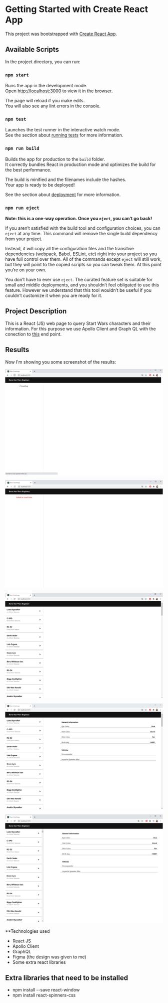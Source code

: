# Getting Started with Create React App

This project was bootstrapped with [Create React App](https://github.com/facebook/create-react-app).

## Available Scripts

In the project directory, you can run:

### `npm start`

Runs the app in the development mode.\
Open [http://localhost:3000](http://localhost:3000) to view it in the browser.

The page will reload if you make edits.\
You will also see any lint errors in the console.

### `npm test`

Launches the test runner in the interactive watch mode.\
See the section about [running tests](https://facebook.github.io/create-react-app/docs/running-tests) for more information.

### `npm run build`

Builds the app for production to the `build` folder.\
It correctly bundles React in production mode and optimizes the build for the best performance.

The build is minified and the filenames include the hashes.\
Your app is ready to be deployed!

See the section about [deployment](https://facebook.github.io/create-react-app/docs/deployment) for more information.

### `npm run eject`

**Note: this is a one-way operation. Once you `eject`, you can’t go back!**

If you aren’t satisfied with the build tool and configuration choices, you can `eject` at any time. This command will remove the single build dependency from your project.

Instead, it will copy all the configuration files and the transitive dependencies (webpack, Babel, ESLint, etc) right into your project so you have full control over them. All of the commands except `eject` will still work, but they will point to the copied scripts so you can tweak them. At this point you’re on your own.

You don’t have to ever use `eject`. The curated feature set is suitable for small and middle deployments, and you shouldn’t feel obligated to use this feature. However we understand that this tool wouldn’t be useful if you couldn’t customize it when you are ready for it.

## Project Description

This is a React (JS) web page to query Start Wars characters and their information.
For this purpose we use Apollo Client and Graph QL with the conection to [this](https://swapi-graphql.netlify.app/.netlify/functions/index) end point.

## Results

Now I'm showing you some screenshot of the results:

![alt text](https://github.com/CrhistianT7/Ravn-Challenge-V2--Crhistian-Turpo-/blob/main/figures/loadingData.png)

![alt text](https://github.com/CrhistianT7/Ravn-Challenge-V2--Crhistian-Turpo-/blob/main/figures/failed2Load.png)

![alt text](https://github.com/CrhistianT7/Ravn-Challenge-V2--Crhistian-Turpo-/blob/main/figures/usersLoaded.png)

![alt text](https://github.com/CrhistianT7/Ravn-Challenge-V2--Crhistian-Turpo-/blob/main/figures/extraInfo.png)

![alt text](https://github.com/CrhistianT7/Ravn-Challenge-V2--Crhistian-Turpo-/blob/main/figures/react-window.png)


**Technologies used
- React JS
- Apollo Client
- GraphQL
- Figma (the design was given to me)
- Some extra react libraries 

## Extra libraries that need to be installed
- npm install --save react-window
- npm install react-spinners-css
